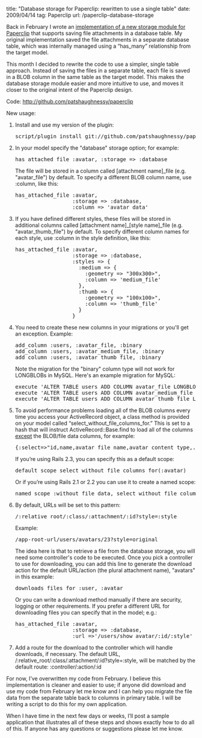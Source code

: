 title: "Database storage for Paperclip: rewritten to use a single table"
date: 2009/04/14
tag: Paperclip
url: /paperclip-database-storage

<p>Back in February I wrote an <a href="https://patshaughnessy.net/2009/2/19/database-storage-for-paperclip">implementation of a new storage module for Paperclip</a> that supports saving file attachments in a database table. My original implementation saved the file attachments in a separate database table, which was internally managed using a &ldquo;has_many&rdquo; relationship from the target model.</p>
<p>This month I decided to rewrite the code to use a simpler, single table approach. Instead of saving the files in a separate table, each file is saved in a BLOB column in the same table as the target model. This makes the database storage module easier and more intuitive to use, and moves it closer to the original intent of the Paperclip design.</p>
<p>Code: <a href="http://github.com/patshaughnessy/paperclip">http://github.com/patshaughnessy/paperclip</a></p>
<p>New usage:</p>
<ol>
  <li>Install and use my version of the plugin:
    <pre>script/plugin install git://github.com/patshaughnessy/paperclip.git</pre>
  </li>
  <li>In your model specify the &quot;database&quot; storage option; for example:
    <pre>has_attached_file :avatar, :storage =&gt; :database</pre>
    The file will be stored in a column called [attachment name]_file (e.g. &quot;avatar_file&quot;) by default. To specify a different BLOB column name, use :column, like this:
    <pre>has_attached_file :avatar,
                  :storage =&gt; :database,
                  :column =&gt; &#x27;avatar_data&#x27;</pre>
    </li>
  <li>If you have defined different styles, these files will be stored in additional columns called [attachment name]_[style name]_file (e.g. &quot;avatar_thumb_file&quot;) by default. To specify different column names for each style, use :column in the style definition, like this:</li>
  <pre>has_attached_file :avatar,
                  :storage => :database,
                  :styles => { 
                    :medium => {
                      :geometry => "300x300>",
                      :column => 'medium_file'
                    },
                    :thumb => {
                      :geometry => "100x100>",
                      :column => 'thumb_file'
                    }
                  }</pre>
  <li>You need to create these new columns in your migrations or you&#x27;ll get an exception. Example:
    <pre>add_column :users, :avatar_file, :binary
add_column :users, :avatar_medium_file, :binary
add_column :users, :avatar_thumb_file, :binary</pre>
    Note the migration for the &quot;binary&quot; column type will not work for LONGBLOBs in MySQL. Here&#x27;s an example migration for MySQL:
    <pre>execute 'ALTER TABLE users ADD COLUMN avatar_file LONGBLOB'
execute 'ALTER TABLE users ADD COLUMN avatar_medium_file LONGBLOB'
execute 'ALTER TABLE users ADD COLUMN avatar_thumb_file LONGBLOB'</pre>
    </li>
  <li>
    To avoid performance problems loading all of the BLOB columns every time you access your ActiveRecord object, a class method is provided on your model called &ldquo;select_without_file_columns_for.&rdquo; This is set to a hash that will instruct ActiveRecord::Base.find to load all of the columns <u>except</u> the BLOB/file data columns, for example:
<pre>{:select=&gt;&quot;id,name,avatar_file_name,avatar_content_type,...&quot;}</pre>
    If you&rsquo;re using Rails 2.3, you can specify this as a default scope:
    <pre>default_scope select_without_file_columns_for(:avatar)</pre>
    Or if you&rsquo;re using Rails 2.1 or 2.2 you can use it to create a named scope:
    <pre>named_scope :without_file_data, select_without_file_columns_for(:avatar)</pre>
    </li>
  <li>By default, URLs will be set to this pattern:
    <pre>/:relative_root/:class/:attachment/:id?style=:style</pre>
    Example:
    <pre>/app-root-url/users/avatars/23?style=original</pre>
    The idea here is that to retrieve a file from the database storage, you will need some controller&#x27;s code to be executed. Once you pick a controller to use for downloading, you can add this line to generate the download action for the default URL/action (the plural attachment name), &quot;avatars&quot; in this example:
      <pre>downloads_files_for :user, :avatar</pre>
      Or you can write a download method manually if there are security, logging or other requirements. If you prefer a different URL for downloading files you can specify that in the model; e.g.:
      <pre>has_attached_file :avatar,
                  :storage =&gt; :database,
                  :url =&gt;&#x27;/users/show_avatar/:id/:style&#x27;</pre>
    </li>
    <li>Add a route for the download to the controller which will handle downloads, if necessary. The default URL, /:relative_root/:class/:attachment/:id?style=:style, will be matched by the default route: :controller/:action/:id</li>
</ol>
<p>For now, I’ve overwritten my code from February. I believe this implementation is cleaner and easier to use; if anyone did download and use my code from February let me know and I can help you migrate the file data from the separate table back to columns in primary table. I will be writing a script to do this for my own application.</p>
<p>When I have time in the next few days or weeks, I’ll post a sample application that illustrates all of these steps and shows exactly how to do all of this. If anyone has any questions or suggestions please let me know.</p>
